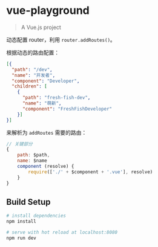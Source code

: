 # vue-playground

> A Vue.js project

动态配置 router，利用 `router.addRoutes()`。

根据动态的路由配置：

```json
[{
  "path": "/dev",
  "name": "开发者",
  "component": "Developer",
  "children": [
    {
      "path": "fresh-fish-dev",
      "name": "萌新",
      "component": "FreshFishDeveloper"
    }]
}]
```

来解析为 `addRoutes` 需要的路由：

```js
// 关键部分
{
    path: $path,
    name: $name
    component (resolve) {
        require(['./' + $component + '.vue'], resolve)
    }
}
```

## Build Setup

``` bash
# install dependencies
npm install

# serve with hot reload at localhost:8080
npm run dev
```
